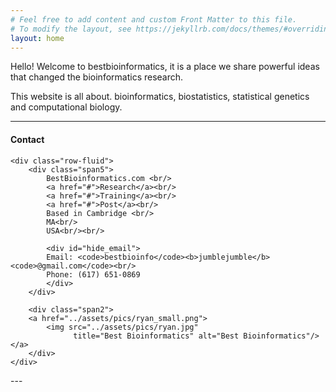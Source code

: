 ```yaml
---
# Feel free to add content and custom Front Matter to this file.
# To modify the layout, see https://jekyllrb.com/docs/themes/#overriding-theme-defaults
layout: home
---
```


Hello! Welcome to bestbioinformatics, it is a place we share powerful ideas that changed the bioinformatics research.

This website is all about. bioinformatics, biostatistics, statistical genetics and computational biology. 

---

<div class="container">
<h4><a name="Contact"></a>Contact</h4>

    <div class="row-fluid">
        <div class="span5">
            BestBioinformatics.com <br/>
            <a href="#">Research</a><br/>
            <a href="#">Training</a><br/>
            <a href="#">Post</a><br/>
            Based in Cambridge <br/>
            MA<br/>
            USA<br/><br/>

            <div id="hide_email">
            Email: <code>bestbioinfo</code><b>jumblejumble</b><code>@gmail.com</code><br/>
            Phone: (617) 651-0869
            </div>
        </div>

        <div class="span2">
        <a href="../assets/pics/ryan_small.png">
            <img src="../assets/pics/ryan.jpg"
                  title="Best Bioinformatics" alt="Best Bioinformatics"/></a>
        </div>
    </div>
</div>
---
